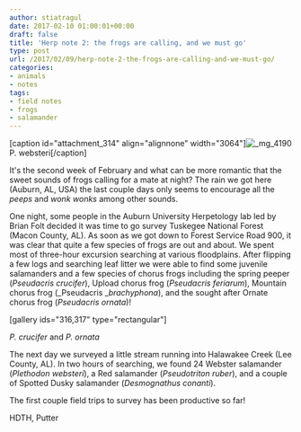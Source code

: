```yaml
---
author: stiatragul
date: 2017-02-10 01:00:01+00:00
draft: false
title: 'Herp note 2: the frogs are calling, and we must go'
type: post
url: /2017/02/09/herp-note-2-the-frogs-are-calling-and-we-must-go/
categories:
- animals
- notes
tags:
- field notes
- frogs
- salamander
---
```


[caption id="attachment_314" align="alignnone" width="3064"]![_mg_4190](https://somemightscience.files.wordpress.com/2017/02/mg_4190.jpg)
P. websteri[/caption]

It's the second week of February and what can be more romantic that the sweet sounds of frogs calling for a mate at night? The rain we got here (Auburn, AL, USA) the last couple days only seems to encourage all the *peeps* and *wonk wonks* among other sounds.<!-- more -->

One night, some people in the Auburn University Herpetology lab led by Brian Folt decided it was time to go survey Tuskegee National Forest (Macon County, AL). As soon as we got down to Forest Service Road 900, it was clear that quite a few species of frogs are out and about. We spent most of three-hour excursion searching at various floodplains. After flipping a few logs and searching leaf litter we were able to find some juvenile salamanders and a few species of chorus frogs including the spring peeper (_Pseudacris crucifer_), Upload chorus frog (_Pseudacris feriarum_), Mountain chorus frog (_Pseudacris __brachyphona_), and the sought after Ornate chorus frog (_Pseudacris ornata_)!

[gallery ids="316,317" type="rectangular"]


_P. crucifer_ and _P. ornata_


The next day we surveyed a little stream running into Halawakee Creek (Lee County, AL). In two hours of searching, we found 24 Webster salamander (_Plethodon websteri_), a Red salamander (_Pseudotriton ruber_), and a couple of Spotted Dusky salamander (_Desmognathus conanti_).

The first couple field trips to survey has been productive so far!

HDTH,
Putter
